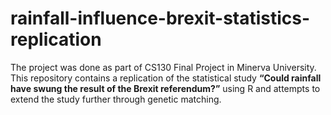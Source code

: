 # rainfall-influence-brexit-statistics-replication
The project was done as part of CS130 Final Project in Minerva University.
This repository contains a replication of the statistical study 
__“Could rainfall have swung the result of the Brexit referendum?”__
using R and attempts to extend the study further through genetic matching.
